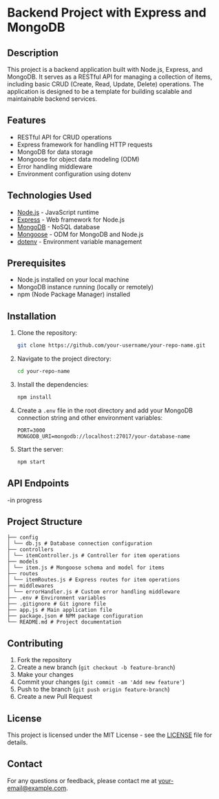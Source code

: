 # Backend Project with Express and MongoDB

## Description

This project is a backend application built with Node.js, Express, and MongoDB. It serves as a RESTful API for managing a collection of items, including basic CRUD (Create, Read, Update, Delete) operations. The application is designed to be a template for building scalable and maintainable backend services.

## Features

- RESTful API for CRUD operations
- Express framework for handling HTTP requests
- MongoDB for data storage
- Mongoose for object data modeling (ODM)
- Error handling middleware
- Environment configuration using dotenv

## Technologies Used

- [Node.js](https://nodejs.org/) - JavaScript runtime
- [Express](https://expressjs.com/) - Web framework for Node.js
- [MongoDB](https://www.mongodb.com/) - NoSQL database
- [Mongoose](https://mongoosejs.com/) - ODM for MongoDB and Node.js
- [dotenv](https://github.com/motdotla/dotenv) - Environment variable management

## Prerequisites

- Node.js installed on your local machine
- MongoDB instance running (locally or remotely)
- npm (Node Package Manager) installed

## Installation

1. Clone the repository:
    ```bash
    git clone https://github.com/your-username/your-repo-name.git
    ```

2. Navigate to the project directory:
    ```bash
    cd your-repo-name
    ```

3. Install the dependencies:
    ```bash
    npm install
    ```

4. Create a `.env` file in the root directory and add your MongoDB connection string and other environment variables:
    ```env
    PORT=3000
    MONGODB_URI=mongodb://localhost:27017/your-database-name
    ```

5. Start the server:
    ```bash
    npm start
    ```

## API Endpoints

-in progress

## Project Structure
```
├── config
│ └── db.js # Database connection configuration
├── controllers
│ └── itemController.js # Controller for item operations
├── models
│ └── item.js # Mongoose schema and model for items
├── routes
│ └── itemRoutes.js # Express routes for item operations
├── middlewares
│ └── errorHandler.js # Custom error handling middleware
├── .env # Environment variables
├── .gitignore # Git ignore file
├── app.js # Main application file
├── package.json # NPM package configuration
└── README.md # Project documentation
```

## Contributing

1. Fork the repository
2. Create a new branch (`git checkout -b feature-branch`)
3. Make your changes
4. Commit your changes (`git commit -am 'Add new feature'`)
5. Push to the branch (`git push origin feature-branch`)
6. Create a new Pull Request

## License

This project is licensed under the MIT License - see the [LICENSE](LICENSE) file for details.

## Contact

For any questions or feedback, please contact me at [your-email@example.com](mailto:your-email@example.com).
